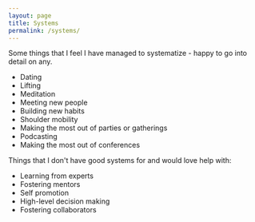 ```yaml
---
layout: page
title: Systems
permalink: /systems/
---
```

Some things that I feel I have managed to systematize - happy to go into detail on any.

- Dating
- Lifting 
- Meditation
- Meeting new people
- Building new habits
- Shoulder mobility
- Making the most out of parties or gatherings
- Podcasting
- Making the most out of conferences



Things that I don't have good systems for and would love help with:
- Learning from experts 
- Fostering mentors
- Self promotion
- High-level decision making
- Fostering collaborators